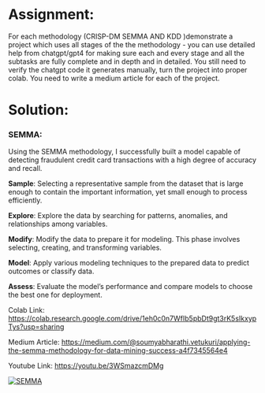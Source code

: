 # Assignment:

For each methodology (CRISP-DM SEMMA AND KDD )demonstrate a project which uses all stages of the the methodology - you can use detailed help from chatgpt/gpt4 for making sure each and every stage and all the subtasks are fully complete and in depth and in detailed. You still need to verify the chatgpt code it generates manually, turn the project into proper colab. You need to write a medium article for each of the project. 

# Solution:

### SEMMA:

Using the SEMMA methodology, I successfully built a model capable of detecting fraudulent credit card transactions with a high degree of accuracy and recall. 

**Sample**: Selecting a representative sample from the dataset that is large enough to contain the important information, yet small enough to process efficiently.

**Explore**: Explore the data by searching for patterns, anomalies, and relationships among variables.

**Modify**: Modify the data to prepare it for modeling. This phase involves selecting, creating, and transforming variables.

**Model**: Apply various modeling techniques to the prepared data to predict outcomes or classify data.

**Assess**: Evaluate the model’s performance and compare models to choose the best one for deployment.

Colab Link: https://colab.research.google.com/drive/1eh0c0n7WfIb5pbDt9gt3rK5sIkxypTys?usp=sharing

Medium Article: https://medium.com/@soumyabharathi.vetukuri/applying-the-semma-methodology-for-data-mining-success-a4f7345564e4

Youtube Link: https://youtu.be/3WSmazcmDMg

[![SEMMA](https://img.youtube.com/vi/3WSmazcmDMg/0.jpg)](https://www.youtube.com/watch?v=3WSmazcmDMg)  
